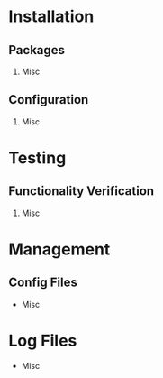 # Installation

## Packages

1. Misc

## Configuration

1. Misc

# Testing

## Functionality Verification

1. Misc

# Management

## Config Files

* Misc

# Log Files

* Misc